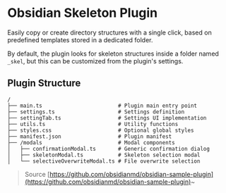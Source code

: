 # Obsidian Skeleton Plugin

Easily copy or create directory structures with a single click, based on predefined templates stored in a dedicated folder.

By default, the plugin looks for skeleton structures inside a folder named `_skel`, but this can be customized from the plugin's settings.

## Plugin Structure

```
/
├── main.ts                        # Plugin main entry point
├── settings.ts                    # Settings definition
├── settingTab.ts                  # Settings UI implementation
├── utils.ts                       # Utility functions
├── styles.css                     # Optional global styles
├── manifest.json                  # Plugin manifest
├── /modals                        # Modal components
│   ├── confirmationModal.ts       # Generic confirmation dialog
│   ├── skeletonModal.ts           # Skeleton selection modal 
│   └── selectiveOverwriteModal.ts # File overwrite selection
```

> Source [https://github.com/obsidianmd/obsidian-sample-plugin](https://github.com/obsidianmd/obsidian-sample-plugin)~
